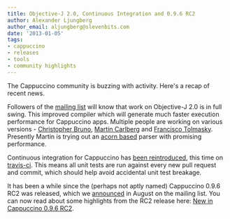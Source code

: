 ```yaml
---
title: Objective-J 2.0, Continuous Integration and 0.9.6 RC2
author: Alexander Ljungberg
author_email: aljungberg@slevenbits.com
date: '2013-01-05'
tags:
- cappuccino
- releases
- tools
- community highlights
---
```


The Cappuccino community is buzzing with activity. Here's a recap of recent news.

Followers of the [mailing list](http://groups.google.com/group/objectivej) will know that work on Objective-J 2.0 is in full swing. This improved compiler which will generate much faster execution performance for Cappuccino apps. Multiple people are working on various versions - [Christopher Bruno](https://bitbucket.org/cbruno/objective-j), [Martin Carlberg](http://github.com/mrcarlberg/language) and [Francisco Tolmasky](https://github.com/tolmasky/language/tree/master/languages/Objective-J). Presently Martin is trying out an [acorn based](https://github.com/mrcarlberg/acorn) parser with promising performance.

Continuous integration for Cappuccino has [been reintroduced](https://groups.google.com/forum/?fromgroups=#!topic/objectivej-dev/2sNWmeZi2Zw), this time on [travis-ci](https://travis-ci.org/cappuccino/cappuccino). This means all unit tests are run against every new pull request and commit, which should help avoid accidental unit test breakage.

It has been a while since the (perhaps not aptly named) Cappuccino 0.9.6 RC2 was released, which we [announced](https://groups.google.com/d/msg/objectivej/svifpqxvjfA/DZ7HXJjSr14J) in August on the mailing list. You can now read about some highlights from the RC2 release here: [New in Cappuccino 0.9.6 RC2](http://www.slevenbits.com/blog/2012/09/cappuccino-0.9.6-rc2.html).
